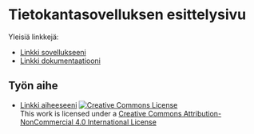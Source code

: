 # Tietokantasovelluksen esittelysivu

Yleisiä linkkejä:

* [Linkki sovellukseeni](http://heinihaa.users.cs.helsinki.fi/tsoha/)
* [Linkki dokumentaatiooni](https://github.com/hheiniida/Tsoha-Bootstrap/blob/master/doc/tsohaDoc.odt)

## Työn aihe

* [Linkki aiheeseeni](http://advancedkittenry.github.io/suunnittelu_ja_tyoymparisto/aiheet/Muistilista.html)
<a rel="license" href="http://creativecommons.org/licenses/by-nc/4.0/"><img alt="Creative Commons License" style="border-width:0" src="https://i.creativecommons.org/l/by-nc/4.0/88x31.png" /></a><br />This work is licensed under a <a rel="license" href="http://creativecommons.org/licenses/by-nc/4.0/">Creative Commons Attribution-NonCommercial 4.0 International License</a>

